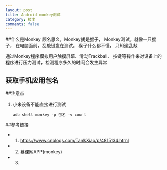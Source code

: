 ```yaml
---
layout: post
title: Android monkey测试
category: 技术
comments: false
---
```


##什么是Monkey
顾名思义，Monkey就是猴子，  Monkey测试，就像一只猴子， 在电脑面前，乱敲键盘在测试。  猴子什么都不懂， 只知道乱敲

通过Monkey程序模拟用户触摸屏幕、滑动Trackball、 按键等操作来对设备上的程序进行压力测试，检测程序多久的时间会发生异常
 
## 获取手机应用包名

##注意点
1. 小米设备不能直接进行测试

	```
	adb shell monkey -p 包名 -v count
	```
##参考链接

* 1. <https://www.cnblogs.com/TankXiao/p/4815134.html>

* 2. 慕课网APP(monkey)

* 3.  